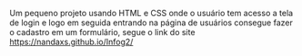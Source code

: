 Um pequeno projeto usando HTML e CSS onde o usuário tem acesso a tela de login e logo em seguida entrando na página de usuários consegue fazer o cadastro em um formulário, segue o link do site https://nandaxs.github.io/Infog2/
